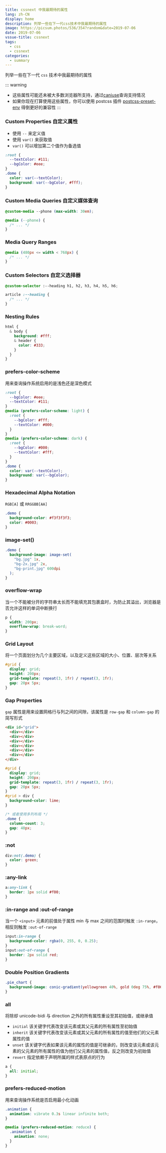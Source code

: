 ```yaml
---
title: cssnext 中我最期待的属性
lang: zh-CN
display: home
description: 列举一些在下一代css技术中我最期待的属性
image: https://picsum.photos/536/354?random&date=2019-07-06
date: 2019-07-06
vssue-title: cssnext
tags:
  - css
  - cssnext
categories:
  - summary
--- 
```


列举一些在下一代 `css` 技术中我最期待的属性

<!-- more -->

::: warning
- 这些属性可能还未被大多数浏览器所支持，通过[caniuse](https://caniuse.com)查询支持情况
- 如果你现在打算使用这些属性，你可以使用 postcss 插件 [postcss-preset-env](https://github.com/csstools/postcss-preset-env) 得倒更好的兼容性
:::

### Custom Properties 自定义属性

- 使用 `--` 来定义值
- 使用 `var()` 来获取值
- `var()` 可以增加第二个值作为备选值

``` css
:root {
  --textColor: #111;
  --bgColor: #eee;
}
.dome {
  color: var(--textColor);
  background: var(--bgColor, #fff);
}
```

### Custom Media Queries 自定义媒体查询

``` css
@custom-media --phone (max-width: 30em);

@media (--phone) {
  /* ... */
}
```

### Media Query Ranges

``` css
@media (480px <= width < 768px) {
  /* ... */
}
```

### Custom Selectors 自定义选择器

``` css
@custom-selector :--heading h1, h2, h3, h4, h5, h6;

article :--heading {
  /* ... */
}
```

### Nesting Rules

``` css
html {
  & body {
    background: #fff;
    & header {
      color: #333;
    }
  }
}
```

### prefers-color-scheme

用来查询操作系统启用的是浅色还是深色模式

``` css
:root {
  --bgColor: #eee;
  --textColor: #111;
}
@media (prefers-color-scheme: light) {
  :root {
    --bgColor: #fff;
    --textColor: #000;
  }
}
@media (prefers-color-scheme: dark) {
  :root {
    --bgColor: #000;
    --textColor: #fff;
  }
}
.dome {
  color: var(--textColor);
  background: var(--bgColor);
}
```

### Hexadecimal Alpha Notation

`RGB[A]` 或 `RRGGBB[AA]`

``` css
.demo {
  background-color: #f3f3f3f3;
  color: #0003;
}
```

### image-set()

``` css
.demo {
  background-image: image-set(
    "bg.jpg" 1x,
    "bg-2x.jpg" 2x,
    "bg-print.jpg" 600dpi
  );
}
```

### overflow-wrap

当一个不能被分开的字符串太长而不能填充其包裹盒时，为防止其溢出，浏览器是否允许这样的单词中断换行

``` css
p {
  width: 200px;
  overflow-wrap: break-word;
}
```

### Grid Layout

将一个页面划分为几个主要区域，以及定义这些区域的大小、位置、层次等关系

``` css
#grid {
  display: grid;
  height: 200px;
  grid-template: repeat(3, 1fr) / repeat(3, 1fr);
  gap: 20px 5px;
}
```

### Gap Properties

`gap` 属性是用来设置网格行与列之间的间隙，该属性是 `row-gap` 和 `column-gap` 的简写形式

``` html
<div id="grid">
  <div></div>
  <div></div>
  <div></div>
  <div></div>
  <div></div>
  <div></div>
</div>
```
``` css
#grid {
  display: grid;
  height: 200px;
  grid-template: repeat(3, 1fr) / repeat(3, 1fr);
  gap: 20px 5px;
}
#grid > div {
  background-color: lime;
}
```

``` css
/* 或者使用多列布局 */
.dome {
  column-count: 3;
  gap: 40px;
}
```

### :not

``` css
div:not(.demo) {
  color: green;
}
```

### :any-link

``` css
a:any-link {
  border: 1px solid #f00;
}
```

### :in-range and :out-of-range

当一个 `<input>` 元素的前值处于属性 min 与 max 之间的范围时触发 `:in-range`，相反则触发 `:out-of-range`

``` css
input:in-range {
  background-color: rgba(0, 255, 0, 0.25);
}
input:out-of-range {
  border: 2px solid red;
}
```

### Double Position Gradients

``` css
.pie_chart {
  background-image: conic-gradient(yellowgreen 40%, gold 0deg 75%, #f06 0deg);
}
```

### all

将除却 unicode-bidi 与 direction 之外的所有属性重设至其初始值，或继承值
- `initial` 该关键字代表改变该元素或其父元素的所有属性至初始值
- `inherit` 该关键字代表改变该元素或其父元素的所有属性的值至他们的父元素属性的值
- `unset` 该关键字代表如果该元素的属性的值是可继承的，则改变该元素或该元素的父元素的所有属性的值为他们父元素的属性值，反之则改变为初始值
- `revert` 指定依赖于声明所属的样式表原点的行为

``` css
a {
  all: initial;
}
```

### prefers-reduced-motion

用来查询操作系统是否启用最小化动画

``` css
.animation {
  animation: vibrate 0.3s linear infinite both; 
}

@media (prefers-reduced-motion: reduce) {
  .animation {
    animation: none;
  }
}
```